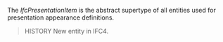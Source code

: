 The _IfcPresentationItem_ is the abstract supertype of all entities used for presentation appearance definitions.

<!-- end of short definition -->


> HISTORY New entity in IFC4.
